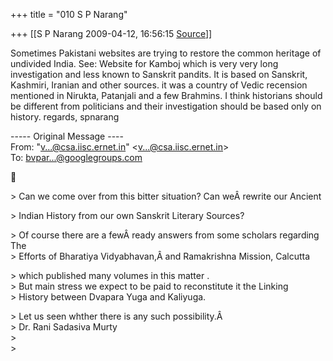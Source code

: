 +++
title = "010 S P Narang"

+++
[[S P Narang	2009-04-12, 16:56:15 [Source](https://groups.google.com/g/bvparishat/c/CXswxSRUl1A)]]



  
Sometimes Pakistani websites are trying to restore the common heritage of undivided India. See: Website for Kamboj which is very very long investigation and less known to Sanskrit pandits. It is based on Sanskrit, Kashmiri, Iranian and other sources. it was a country of Vedic recension mentioned in Nirukta, Patanjali and a few Brahmins. I think historians should be different from politicians and their investigation should be based only on history. regards, spnarang  

  
  
  
----- Original Message ----  
From: "[v...@csa.iisc.ernet.in]()" \<[v...@csa.iisc.ernet.in]()\>  
To: [bvpar...@googlegroups.com]()  



\> Can we come over from this bitter situation? Can weÂ rewrite our Ancient  

\> Indian History from our own Sanskrit Literary Sources?  

\> Of course there are a fewÂ ready answers from some scholars regarding The  
\> Efforts of Bharatiya Vidyabhavan,Â and Ramakrishna Mission, Calcutta  

\> which published many volumes in this matter .  
\> But main stress we expect to be paid to reconstitute it the Linking  
\> History between Dvapara Yuga and Kaliyuga.  

\> Let us seen whther there is any such possibility.Â  
\> Dr. Rani Sadasiva Murty  
\>  
\>  
  
  
  
  
  

